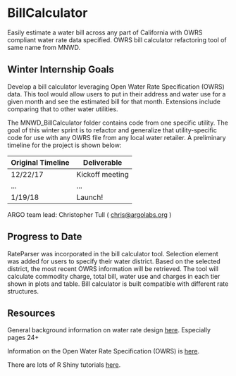 # BillCalculator
Easily estimate a water bill across any part of California with OWRS compliant water rate data specified. OWRS bill calculator refactoring tool of same name from MNWD. 

## Winter Internship Goals

Develop a bill calculator leveraging Open Water Rate Specification (OWRS) data. This tool would allow users to put in their address and water use for a given month and see the estimated bill for that month. Extensions include comparing that to other water utilities. 

The MNWD_BillCalculator folder contains code from one specific utility. The goal of this winter sprint is to refactor and generalize that utility-specific code for use with any OWRS file from any local water retailer. A preliminary timeline for the project is shown below:

| Original Timeline | Deliverable |
| ------------- | ------------- |
| 12/22/17 | Kickoff meeting |
| ...| ... |
| 1/19/18 | Launch! |


ARGO team lead: Christopher Tull ( chris@argolabs.org ) 

## Progress to Date

RateParser was incorporated in the bill calculator tool. Selection element was added for users to specify their water district. Based on the selected district, the most recent OWRS information will be retrieved. The tool will calculate commodity charge, total bill, water use and charges in each tier shown in plots and table. Bill calculator is built compatible with different rate structures.

## Resources

General background information on water rate design [here](https://github.com/California-Data-Collaborative/Open-Water-Rate-Specification/blob/master/AWE-Building-a-better-RateStructure.pdf). Especially pages 24+

Information on the Open Water Rate Specification (OWRS) is [here](https://github.com/California-Data-Collaborative/Open-Water-Rate-Specification).

There are lots of R Shiny tutorials [here](https://shiny.rstudio.com/tutorial/).


